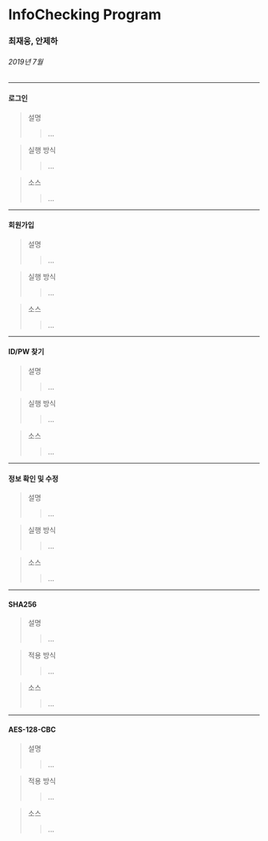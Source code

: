 # InfoChecking Program

### 최재웅, 안제하

###### 2019년 7월
___
#### 로그인

> 설명
>> ...

> 실행 방식
>> ...

> 소스
>> ...

___
#### 회원가입

> 설명
>> ...

> 실행 방식
>> ...

> 소스
>> ...

___
#### ID/PW 찾기

> 설명
>> ... 

> 실행 방식
>> ...

> 소스 
>> ...

___
#### 정보 확인 및 수정

> 설명
>> ...

> 실행 방식
>> ...

> 소스
>> ...

___
#### SHA256

> 설명
>> ...

> 적용 방식
>> ...

> 소스
>> ...

___
#### AES-128-CBC

> 설명
>> ...

> 적용 방식
>> ...

> 소스
>> ...
